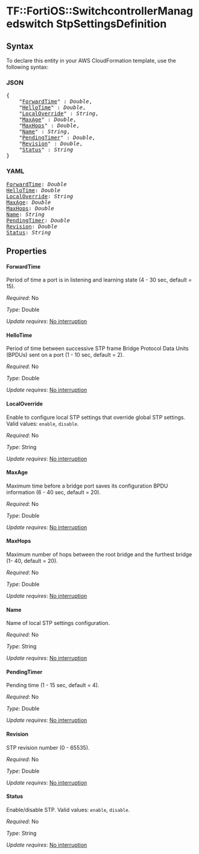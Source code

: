 # TF::FortiOS::SwitchcontrollerManagedswitch StpSettingsDefinition

## Syntax

To declare this entity in your AWS CloudFormation template, use the following syntax:

### JSON

<pre>
{
    "<a href="#forwardtime" title="ForwardTime">ForwardTime</a>" : <i>Double</i>,
    "<a href="#hellotime" title="HelloTime">HelloTime</a>" : <i>Double</i>,
    "<a href="#localoverride" title="LocalOverride">LocalOverride</a>" : <i>String</i>,
    "<a href="#maxage" title="MaxAge">MaxAge</a>" : <i>Double</i>,
    "<a href="#maxhops" title="MaxHops">MaxHops</a>" : <i>Double</i>,
    "<a href="#name" title="Name">Name</a>" : <i>String</i>,
    "<a href="#pendingtimer" title="PendingTimer">PendingTimer</a>" : <i>Double</i>,
    "<a href="#revision" title="Revision">Revision</a>" : <i>Double</i>,
    "<a href="#status" title="Status">Status</a>" : <i>String</i>
}
</pre>

### YAML

<pre>
<a href="#forwardtime" title="ForwardTime">ForwardTime</a>: <i>Double</i>
<a href="#hellotime" title="HelloTime">HelloTime</a>: <i>Double</i>
<a href="#localoverride" title="LocalOverride">LocalOverride</a>: <i>String</i>
<a href="#maxage" title="MaxAge">MaxAge</a>: <i>Double</i>
<a href="#maxhops" title="MaxHops">MaxHops</a>: <i>Double</i>
<a href="#name" title="Name">Name</a>: <i>String</i>
<a href="#pendingtimer" title="PendingTimer">PendingTimer</a>: <i>Double</i>
<a href="#revision" title="Revision">Revision</a>: <i>Double</i>
<a href="#status" title="Status">Status</a>: <i>String</i>
</pre>

## Properties

#### ForwardTime

Period of time a port is in listening and learning state (4 - 30 sec, default = 15).

_Required_: No

_Type_: Double

_Update requires_: [No interruption](https://docs.aws.amazon.com/AWSCloudFormation/latest/UserGuide/using-cfn-updating-stacks-update-behaviors.html#update-no-interrupt)

#### HelloTime

Period of time between successive STP frame Bridge Protocol Data Units (BPDUs) sent on a port (1 - 10 sec, default = 2).

_Required_: No

_Type_: Double

_Update requires_: [No interruption](https://docs.aws.amazon.com/AWSCloudFormation/latest/UserGuide/using-cfn-updating-stacks-update-behaviors.html#update-no-interrupt)

#### LocalOverride

Enable to configure local STP settings that override global STP settings. Valid values: `enable`, `disable`.

_Required_: No

_Type_: String

_Update requires_: [No interruption](https://docs.aws.amazon.com/AWSCloudFormation/latest/UserGuide/using-cfn-updating-stacks-update-behaviors.html#update-no-interrupt)

#### MaxAge

Maximum time before a bridge port saves its configuration BPDU information (6 - 40 sec, default = 20).

_Required_: No

_Type_: Double

_Update requires_: [No interruption](https://docs.aws.amazon.com/AWSCloudFormation/latest/UserGuide/using-cfn-updating-stacks-update-behaviors.html#update-no-interrupt)

#### MaxHops

Maximum number of hops between the root bridge and the furthest bridge (1- 40, default = 20).

_Required_: No

_Type_: Double

_Update requires_: [No interruption](https://docs.aws.amazon.com/AWSCloudFormation/latest/UserGuide/using-cfn-updating-stacks-update-behaviors.html#update-no-interrupt)

#### Name

Name of local STP settings configuration.

_Required_: No

_Type_: String

_Update requires_: [No interruption](https://docs.aws.amazon.com/AWSCloudFormation/latest/UserGuide/using-cfn-updating-stacks-update-behaviors.html#update-no-interrupt)

#### PendingTimer

Pending time (1 - 15 sec, default = 4).

_Required_: No

_Type_: Double

_Update requires_: [No interruption](https://docs.aws.amazon.com/AWSCloudFormation/latest/UserGuide/using-cfn-updating-stacks-update-behaviors.html#update-no-interrupt)

#### Revision

STP revision number (0 - 65535).

_Required_: No

_Type_: Double

_Update requires_: [No interruption](https://docs.aws.amazon.com/AWSCloudFormation/latest/UserGuide/using-cfn-updating-stacks-update-behaviors.html#update-no-interrupt)

#### Status

Enable/disable STP. Valid values: `enable`, `disable`.

_Required_: No

_Type_: String

_Update requires_: [No interruption](https://docs.aws.amazon.com/AWSCloudFormation/latest/UserGuide/using-cfn-updating-stacks-update-behaviors.html#update-no-interrupt)

